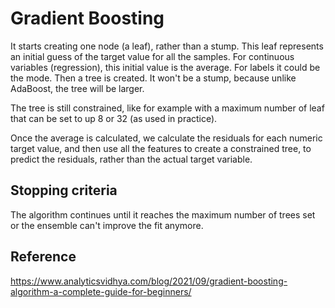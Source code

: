 # Gradient Boosting

It starts creating one node (a leaf), rather than a stump. This leaf represents an initial guess of the target value for all the samples. For continuous variables (regression), this initial value is the average. For labels it could be the mode. Then a tree is created. It won't be a stump, because unlike AdaBoost, the tree will be larger.

The tree is still constrained, like for example with a maximum number of leaf that can be set to up 8 or 32 (as used in practice).

Once the average is calculated, we calculate the residuals for each numeric target value, and then use all the features to create a constrained tree, to predict the residuals, rather than the actual target variable.

## Stopping criteria

The algorithm continues until it reaches the maximum number of trees set or the ensemble can't improve the fit anymore.

## Reference

https://www.analyticsvidhya.com/blog/2021/09/gradient-boosting-algorithm-a-complete-guide-for-beginners/
